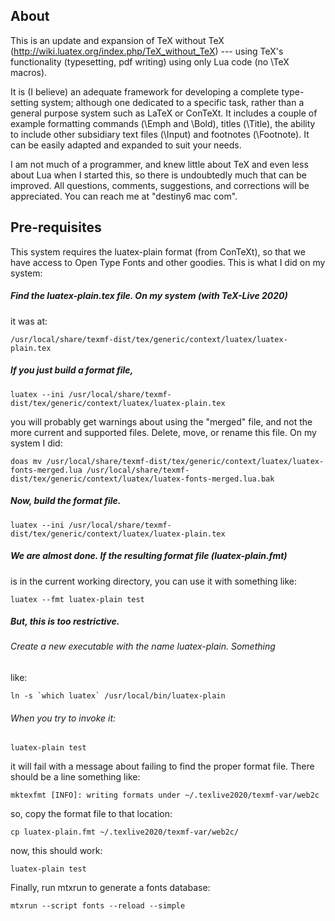 
## About

This is an update and expansion of TeX without TeX
(http://wiki.luatex.org/index.php/TeX_without_TeX) --- using TeX's
functionality (typesetting, pdf writing) using only Lua code (no \TeX
macros).

It is (I believe) an adequate framework for developing a complete
type-setting system; although one dedicated to a specific task, rather
than a general purpose system such as LaTeX or ConTeXt. It includes a
couple of example formatting commands (\Emph and \Bold), titles
(\Title), the ability to include other subsidiary text files (\Input)
and footnotes (\Footnote). It can be easily adapted and expanded to
suit your needs.

I am not much of a programmer, and knew little about TeX and even less
about Lua when I started this, so there is undoubtedly much that can
be improved.  All questions, comments, suggestions, and corrections
will be appreciated. You can reach me at "destiny6 <AT> mac <DOT>
com".

## Pre-requisites

This system requires the luatex-plain format (from ConTeXt), so that
we have access to Open Type Fonts and other goodies. This is what I
did on my system:

##### Find the luatex-plain.tex file. On my system (with TeX-Live 2020)
it was at: 

    /usr/local/share/texmf-dist/tex/generic/context/luatex/luatex-plain.tex


##### If you just build a format file, 

    luatex --ini /usr/local/share/texmf-dist/tex/generic/context/luatex/luatex-plain.tex
  
you will probably get warnings about using the "merged" file, and not
the more current and supported files. Delete, move, or rename this
file. On my system I did: 

    doas mv /usr/local/share/texmf-dist/tex/generic/context/luatex/luatex-fonts-merged.lua /usr/local/share/texmf-dist/tex/generic/context/luatex/luatex-fonts-merged.lua.bak

##### Now, build the format file. 

    luatex --ini /usr/local/share/texmf-dist/tex/generic/context/luatex/luatex-plain.tex

##### We are almost done. If the resulting format file (luatex-plain.fmt)
is in the current working directory, you can use it with something
like: 

    luatex --fmt luatex-plain test

##### But, this is too restrictive.

###### Create a new executable with the name luatex-plain. Something
  like: 

    ln -s `which luatex` /usr/local/bin/luatex-plain

###### When you try to invoke it: 

    luatex-plain test

it will fail with a message about failing to find the proper
format file. There should be a line something like: 

    mktexfmt [INFO]: writing formats under ~/.texlive2020/texmf-var/web2c

so, copy the format file to that location: 

    cp luatex-plain.fmt ~/.texlive2020/texmf-var/web2c/

now, this should work: 

    luatex-plain test

Finally, run mtxrun to generate a fonts database: 

    mtxrun --script fonts --reload --simple
